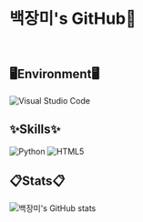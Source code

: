 # 백장미's GitHub🥀
<br>

## 🖥️Environment🖥️

![Visual Studio Code](https://img.shields.io/badge/Visual%20Studio%20Code-0078d7.svg?style=for-the-badge&logo=visual-studio-code&logoColor=white)

## ✨Skills✨

![Python](https://img.shields.io/badge/python-3670A0?style=for-the-badge&logo=python&logoColor=ffdd54)
![HTML5](https://img.shields.io/badge/html5-%23E34F26.svg?style=for-the-badge&logo=html5&logoColor=white)

## 📋Stats📋
![백장미's GitHub stats](https://github-readme-stats.vercel.app/api?username=rose811&show_icons=true&theme=②dark)
